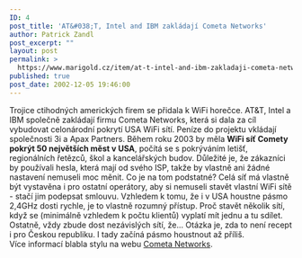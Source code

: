 ```yaml
---
ID: 4
post_title: 'AT&#038;T, Intel and IBM zakládají Cometa Networks'
author: Patrick Zandl
post_excerpt: ""
layout: post
permalink: >
  https://www.marigold.cz/item/at-t-intel-and-ibm-zakladaji-cometa-networks
published: true
post_date: 2002-12-05 19:46:00
---
```

Trojice ctihodných amerických firem se přidala k WiFi horečce. AT&amp;T, Intel a IBM společně zakládají firmu Cometa Networks, která si dala za cíl vybudovat celonárodní pokrytí USA WiFi sítí. Peníze do projektu vkládají společnosti 3i a Apax Partners. Během roku 2003 by měla <STRONG>WiFi síť Comety pokrýt 50 největších měst v USA</STRONG>, počítá se s pokrýváním letišť, regionálních řetězců, škol a kancelářských budov. Důležité je, že zákazníci by používali hesla, která mají od svého ISP, takže by vlastně ani žádné nastavení nemuseli moc měnit. Co je na tom podstatné? Celá síť má vlastně být vystavěna i pro ostatní operátory, aby si nemuseli stavět vlastní WiFi sítě - stačí jim podepsat smlouvu. Vzhledem k tomu, že i v USA houstne pásmo 2,4GHz dosti rychle, je to vlastně rozumný přístup. Proč stavět několik sítí, když se (minimálně vzhledem k počtu klientů) vyplatí mít jednu a tu sdílet. Ostatně, vždy zbude dost nezávislých sítí, že... Otázka je, zda to není recept i pro Českou republiku. I tady začíná pásmo houstnout až příliš. <BR>Více informací blabla stylu na webu <A href="http://www.cometanetworks.com/" target=_blank>Cometa Networks</A>.